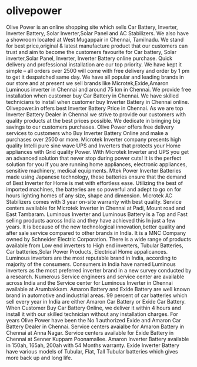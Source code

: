 # olivepower
Olive Power is an online shopping site which sells Car Battery, Inverter, Inverter Battery, Solar Inverter,Solar Panel and AC Stabilizers. We also have a showroom located at West Mugappair in Chennai, Tamilnadu. We stand for best price,original &amp; latest manufacture product that our customers can trust and aim to become the customers favourite for Car battery, Solar inverter,Solar Panel, Inverter,  Inverter Battery online purchase. Quick delivery and professional installation are our top priority. We have kept it simple – all orders over 2500 will come with free delivery and order by 1 pm to get it despatched same day. We have all popular and leading brands in our store and at present we sell brands like Microtek,Exide,Amaron Luminous inverter in Chennai and around 75 km in Chennai. We provide free installation when customer buy Car Battery in Chennai. We have skilled technicians to install when customer buy Inverter Battery in Chennai online. Olivepower.in offers best Inverter Battery Price in Chennai. As we are top Inverter Battery Dealer in Chennai we strive to provide our customers with quality products at the best prices possible. We dedicate in bringing big savings to our customers purchases. Olive Power offers free delivery services to customers who Buy Inverter Battery Online and make a purchases over 2500 or more. Microtek Inverter company presents high quality Intelli pure sine wave UPS and Inverters that protects your Home appliances with Grid quality Power. With Microtek Inverter and UPS you get an advanced solution that never stop during power cuts! It is the perfect solution for you if you are running home appliances, electronic appliances, sensitive machinery, medical equipments. Mtek Power Inverter Batteries made using Japanese technology, these batteries ensure that the demand of Best Inverter for Home is met with effortless ease. Utilizing the best of imported machines, the batteries are so powerful and adept to go on for hours lighting homes of any size, shape and dimension. Microtek AC Stabilizers comes with 3 year on-site warranty with best quality. Service centers available for Microtek Inverter in Chennai at Padi, Mount road and East Tambaram. Luminous Inverter and Luminous Battery is a Top and Fast selling products across India and they have achieved this In just a few years. It is because of the new technological innovation,better quality and after sale service compared to other brands in India. It is a MNC Company owned by Schneider Electric Corporation. There is a wide range of products available from Low end inverters to High end inverters, Tubular Batteries, Car batteries,Solar Power Products, Electrical Home appalicances. Luminous inverters are the most reputable brand in India, according to majority of the consumers. Consumers in India have named Luminous inverters as the most preferred inverter brand in a new survey conducted by a research. Numerous Service engineers and service center are available across India and the Service center for Luminous Inverter in Chennai available at Arumbakkam. Amaron Battery and Exide Battery are well known brand in automotive and industrial areas. 99 percent of car batteries which sell every year in India are either Amaron Car Battery or Exide Car Battery. When Customer Buy Car Battery Online, we deliver it within 4 hours and install it with our skilled technician without any installation charges. For years Olive Power have been the No 1 authorized Exide and Amaron Car Battery Dealer in Chennai. Service centers avaialbe for Amaron Battery in Chennai at Anna Nagar. Service centers available for Exide Battery in Chennai at Senner Kuppam Poonamallee. Amaron Inverter Battery available in 150ah, 165ah, 200ah with 54 Months warranty. Exide Inverter Battery have various models of Tubular, Flat, Tall Tubular batteries which gives more back up and long life.
